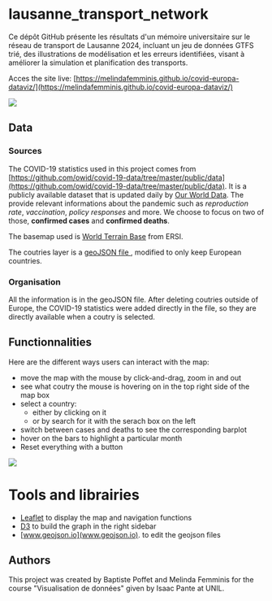 # lausanne_transport_network
Ce dépôt GitHub présente les résultats d'un mémoire universitaire sur le réseau de transport de Lausanne 2024, incluant un jeu de données GTFS trié, des illustrations de modélisation et les erreurs identifiées, visant à améliorer la simulation et planification des transports.






Acces the site live: [https://melindafemminis.github.io/covid-europa-dataviz/](https://melindafemminis.github.io/covid-europa-dataviz/)

![](img/project_1.png)

## Data 

### Sources

The COVID-19 statistics used in this project comes from [https://github.com/owid/covid-19-data/tree/master/public/data](https://github.com/owid/covid-19-data/tree/master/public/data). It is a publicly available dataset that is updated daily by [Our World Data](https://ourworldindata.org/coronavirus). The provide relevant informations about the pandemic such as *reproduction rate*, *vaccination*, *policy responses* and more. We choose to focus on two of those, **confirmed cases** and **confirmed deaths**. 

The basemap used is [World Terrain Base](https://www.arcgis.com/home/item.html?id=c61ad8ab017d49e1a82f580ee1298931) from ERSI. 

The coutries layer is a [geoJSON file ](https://github.com/leakyMirror/map-of-europe), modified to only keep European countries. 

### Organisation 

All the information is in the geoJSON file. After deleting coutries outside of Europe, the COVID-19 statistics were added directly in the file, so they are directly available when a coutry is selected. 

## Functionnalities

Here are the different ways users can interact with the map: 

- move the map with the mouse by click-and-drag, zoom in and out
- see what coutry the mouse is hovering on in the top right side of the map box
- select a country:
	- either by clicking on it
	- or by search for it with the serach box on the left
- switch between cases and deaths to see the corresponding barplot
- hover on the bars to highlight a particular month
- Reset everything with a button

![](img/project_2.png)

# Tools and librairies

- [Leaflet](https://leafletjs.com) to display the map and navigation functions
- [D3](https://github.com/d3/d3) to build the graph in the right sidebar 
- [www.geojson.io](www.geojson.io). to edit the geojson files

## Authors 

This project was created by Baptiste Poffet and Melinda Femminis for the course "Visualisation de données" given by Isaac Pante at UNIL. 